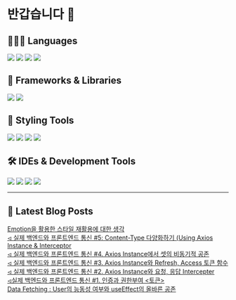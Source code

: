 # 반갑습니다 👋

## 🧑🏻‍💻 Languages

<p>
  <img src="https://img.shields.io/badge/HTML5-E34F26?style=flat-square&logo=html5&logoColor=white"/>
  <img src="https://img.shields.io/badge/JavaScript-F7DF1E?style=flat-square&logo=JavaScript&logoColor=white"/> 
  <img src="https://img.shields.io/badge/Java-5382A1?style=flat-square&logo=openjdk&logoColor=white"/>
  <img src="https://img.shields.io/badge/Python-3776AB?style=flat-square&logo=python&logoColor=white"/> <!-- Python 추가 -->
</p>

## 📘 Frameworks & Libraries

<p>
  <img src="https://img.shields.io/badge/React-61DAFB?style=flat-square&logo=React&logoColor=black"/>
  <img src="https://img.shields.io/badge/Vue.js-4FC08D?style=flat-square&logo=Vue.js&logoColor=white"/>
</p>

## 🪮 Styling Tools

<p>
  <img src="https://img.shields.io/badge/CSS3-1572B6?style=flat-square&logo=css3&logoColor=white"/> <!-- CSS 추가 -->
  <img src="https://img.shields.io/badge/Tailwind CSS-06B6D4?style=flat-square&logo=Tailwind CSS&logoColor=white"/>
  <img src="https://img.shields.io/badge/Sass-CC6699?style=flat-square&logo=Sass&logoColor=white"/>
  <img src="https://img.shields.io/badge/Styled Components-DB7093?style=flat-square&logo=styled-components&logoColor=white"/>
</p>

## 🛠️ IDEs & Development Tools

<p>
  <img src="https://img.shields.io/badge/Git-F05032?style=flat-square&logo=git&logoColor=white"/>
  <img src="https://img.shields.io/badge/GitHub-181717?style=flat-square&logo=GitHub&logoColor=white"/>
  <img src="https://img.shields.io/badge/Visual Studio Code-007ACC?style=flat-square&logo=Visual Studio Code&logoColor=white"/>
  <img src="https://img.shields.io/badge/RStudio-75AADB?style=flat-square&logo=RStudio&logoColor=white"/>
</p>

---


## 📕 Latest Blog Posts

<a href=https://wonbin109.tistory.com/90>Emotion을 활용한 스타일 재활용에 대한 생각</a></br><a href=https://wonbin109.tistory.com/89>⏿ 실제 백엔드와 프론트엔드 통신 #5: Content-Type 다양화하기 (Using Axios Instance &amp; Interceptor</a></br><a href=https://wonbin109.tistory.com/88>⏿ 실제 백엔드와 프론트엔드 통신 #4. Axios Instance에서 셋의 비동기적 공존</a></br><a href=https://wonbin109.tistory.com/87>⏿ 실제 백엔드와 프론트엔드 통신 #3. Axios Instance와 Refresh, Access 토큰 함수</a></br><a href=https://wonbin109.tistory.com/86>⏿ 실제 백엔드와 프론트엔드 통신 #2. Axios Instance와 요청, 응답 Intercepter</a></br><a href=https://wonbin109.tistory.com/85>⏿실제 백엔드와 프론트엔드 통신 #1. 인증과 권한부여 &lt;토큰&gt;</a></br><a href=https://wonbin109.tistory.com/84>Data Fetching : User의 능동성 여부와 useEffect의 올바른 공존</a></br>